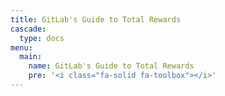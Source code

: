 ```yaml
---
title: GitLab's Guide to Total Rewards
cascade:
  type: docs
menu:
  main:
    name: GitLab's Guide to Total Rewards
    pre: '<i class="fa-solid fa-toolbox"></i>'
---
```

